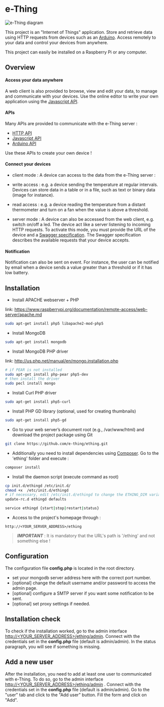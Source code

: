 
e-Thing
=====

![e-Thing diagram](https://cloud.githubusercontent.com/assets/17341216/17180858/1fce5e54-541e-11e6-8e0a-09cc853e4e93.png)

This project is an "Internet of Things" application. Store and retrieve data using HTTP requests from devices such as an [Arduino](https://github.com/e-thing/arduino).
Access remotely to your data and control your devices from anywhere.

This project can easily be installed on a Raspberry Pi or any computer.


## Overview


#### Access your data anywhere

A web client is also provided to browse, view and edit your data, to manage and communicate with your devices.
Use the online editor to write your own application using the [Javascript API](http://e-thing.github.io/doc/js).

#### APIs

Many APIs are provided to communicate with the e-Thing server :

- [HTTP API](http://e-thing.github.io/doc/http)
- [Javascript API](http://e-thing.github.io/doc/js)
- [Arduino API](http://e-thing.github.io/doc/arduino.html)

Use these APIs to create your own device !

#### Connect your devices

- client mode :
A device can access to the data from the e-Thing server :
 - write access : e.g. a device sending the temperature at regular intervals. Devices can store data in a table or in a file, such as text or binary data (image for instance).
 - read access : e.g. a device reading the temperature from a distant thermometer and turn on a fan when the value is above a threshold.

- server mode :
A device can also be accessed from the web client, e.g. switch on/off a led.
The device act like a server listening to incoming HTTP requests.
To activate this mode, you must provide the URL of the device and a [Swagger specification](http://swagger.io).
The Swagger specification describes the available requests that your device accepts. 

#### Notification

Notification can also be sent on event. For instance, the user can be notified by email when a device sends
a value greater than a threshold or if it has low battery.


## Installation

- Install APACHE webserver + PHP

 link: https://www.raspberrypi.org/documentation/remote-access/web-server/apache.md

 ```bash
 sudo apt-get install php5 libapache2-mod-php5
 ```

- Install MongoDB

 ```bash
 sudo apt-get install mongodb
 ```

- Install MongoDB PHP driver

 link: http://us.php.net/manual/en/mongo.installation.php

 ```bash
 # if PEAR is not installed
 sudo apt-get install php-pear php5-dev
 # then install the driver
 sudo pecl install mongo
 ```

- Install Curl PHP driver

 ```bash
 sudo apt-get install php5-curl
 ```

- Install PHP GD library (optional, used for creating thumbnails)

 ```bash
 sudo apt-get install php5-gd
 ```

- Go to your web server’s document root (e.g., /var/www/html) and download the project package using Git

 ```bash
 git clone https://github.com/e-thing/ething.git
 ```

- Additionally you need to install dependencies using [Composer](https://getcomposer.org/download). Go to the 'ething' folder and execute :

 ```bash
 composer install
 ```

- Install the daemon script (execute command as root)

 ```bash
 cp init.d/ethingd /etc/init.d/
 chmod +x  /etc/init.d/ethingd
 # if necessary, edit /etc/init.d/ethingd to change the ETHING_DIR variable (default: /var/www/html/ething)
 update-rc.d ethingd defaults
 
 service ethingd {start|stop|restart|status}
 ```
 
- Access to the project's homepage through :

 `http://<YOUR_SERVER_ADDRESS>/ething`


> **_IMPORTANT_** : It is mandatory that the URL's path is '/ething' and not something else !


 
## Configuration

The configuration file **config.php** is located in the root directory.

* set your mongodb server address here with the correct port number.
* [optional] change the default username and/or password to access the admin page.
* [optional] configure a SMTP server if you want some notification to be sent.
* [optional] set proxy settings if needed.


## Installation check

To check if the installation worked, go to the admin interface [http://&lt;YOUR_SERVER_ADDRESS&gt;/ething/admin](http://localhost/ething/admin).
Connect with the credentials set in the **config.php** file (default is admin/admin).
In the status paragraph, you will see if something is missing.


## Add a new user

After the installation, you need to add at least one user to communicated with e-Thing.
To do so, go to the admin interface [http://&lt;YOUR_SERVER_ADDRESS&gt;/ething/admin](http://localhost/ething/admin) .
Connect with the credentials set in the **config.php** file (default is admin/admin).
Go to the "user" tab and click to the "Add user" button. Fill the form and click on "Add".

